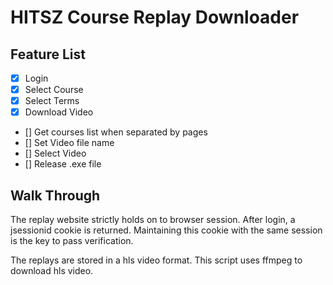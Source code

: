 # HITSZ Course Replay Downloader

## Feature List

- [x] Login
- [x] Select Course
- [x] Select Terms
- [x] Download Video

- [] Get courses list when separated by pages
- [] Set Video file name
- [] Select Video
- [] Release .exe file

## Walk Through

The replay website strictly holds on to browser session. After login, a jsessionid cookie is returned. Maintaining this cookie with the same session is the key to pass verification.

The replays are stored in a hls video format. This script uses ffmpeg to download hls video.
